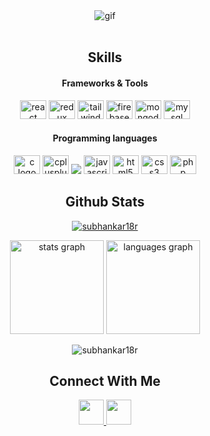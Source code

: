 <!-- gif -->
<div  align="center">
 <img  src="https://media.tenor.com/GfSX-u7VGM4AAAAC/coding.gif" alt="gif">
</div>
<br>
<h2 align="center">Skills</h2>

<h4 align="center">Frameworks & Tools</h4>
<div align="center">
    <img src="https://cdn.jsdelivr.net/gh/devicons/devicon/icons/react/react-original.svg" height="30" width="42" alt="react logo"  />
    <img src="https://cdn.jsdelivr.net/gh/devicons/devicon/icons/redux/redux-original.svg" height="30" width="42" alt="redux logo"  />
    <img src="https://cdn.jsdelivr.net/gh/devicons/devicon/icons/tailwindcss/tailwindcss-plain.svg" height="30" width="42" alt="tailwindcss" />
    <img src="https://cdn.jsdelivr.net/gh/devicons/devicon/icons/firebase/firebase-plain.svg" height="30" width="42" alt="firebase logo"  />
 <img src="https://cdn.jsdelivr.net/gh/devicons/devicon/icons/mongodb/mongodb-original.svg" height="30" width="42" alt="mongodb logo"  />
 <img src="https://cdn.jsdelivr.net/gh/devicons/devicon/icons/mysql/mysql-original.svg" height="30" width="42" alt="mysql logo"  />
 </div>
 <h4 align="center">Programming languages</h4>
<div align="center">
  <img src="https://cdn.jsdelivr.net/gh/devicons/devicon/icons/c/c-original.svg" height="30" width="42" alt="c logo"  />
 <img src="https://cdn.jsdelivr.net/gh/devicons/devicon/icons/cplusplus/cplusplus-original.svg" height="30" width="42" alt="cplusplus logo"  />
  <img src="https://cdn.jsdelivr.net/gh/devicons/devicon/icons/java/java-original-wordmark.svg" />
  <img src="https://cdn.jsdelivr.net/gh/devicons/devicon/icons/javascript/javascript-original.svg" height="30" width="42" alt="javascript logo"  />
  <img src="https://cdn.jsdelivr.net/gh/devicons/devicon/icons/html5/html5-original.svg" height="30" width="42" alt="html5 logo"  />
  <img src="https://cdn.jsdelivr.net/gh/devicons/devicon/icons/css3/css3-original.svg" height="30" width="42" alt="css3 logo"  />
  <img src="https://cdn.jsdelivr.net/gh/devicons/devicon/icons/php/php-original.svg" height="30" width="42" alt="php logo"  />
 </div>
</div>
<!-- github stats -->
<h2 align="center">Github Stats</h2>
<p align="center"> <a href="https://github.com/ryo-ma/github-profile-trophy"><img src="https://github-profile-trophy.vercel.app/?username=subhankar18r" alt="subhankar18r" /></a> </p>
<div align="center">
  <img src="https://github-readme-stats.vercel.app/api?hide_title=false&hide_rank=false&show_icons=true&include_all_commits=true&count_private=true&disable_animations=false&theme=dracula&locale=en&hide_border=false&username=subhankar18r" height="150" alt="stats graph"  />
  <img src="https://github-readme-stats.vercel.app/api/top-langs?locale=en&hide_title=false&layout=compact&card_width=320&langs_count=5&theme=dracula&hide_border=false&username=subhankar18r" height="150" alt="languages graph"  />
</div>
<p align="center"><img align="center" src="https://github-readme-streak-stats.herokuapp.com/?user=subhankar18r&" alt="subhankar18r" /></p>
<!-- Connect with me -->
<div align="center">
    <h2 >Connect With Me</h2>
    <a href="https://facebook.com/subhankar18r" target="_blank">
            <img height="40" width="auto" src="https://cdn.jsdelivr.net/gh/devicons/devicon/icons/facebook/facebook-original.svg" />
    </a>
    <a href="https://linkedin.com/in/subhankar18r" target="_blank">
            <img  height="40" width="auto" src="https://cdn.jsdelivr.net/gh/devicons/devicon/icons/linkedin/linkedin-original.svg" />
    </a>
    </div>

